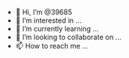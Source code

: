 - 👋 Hi, I’m @39685
- 👀 I’m interested in ...
- 🌱 I’m currently learning ...
- 💞️ I’m looking to collaborate on ...
- 📫 How to reach me ...

<!---
39685/39685 is a ✨ special ✨ repository because its `README.md` (this file) appears on your GitHub profile.
You can click the Preview link to take a look at your changes.
--->
